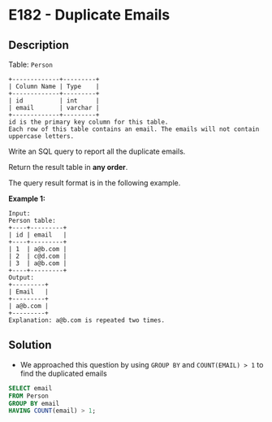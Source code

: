 # E182 - Duplicate Emails

## Description

Table: `Person`

```
+-------------+---------+
| Column Name | Type    |
+-------------+---------+
| id          | int     |
| email       | varchar |
+-------------+---------+
id is the primary key column for this table.
Each row of this table contains an email. The emails will not contain uppercase letters.
```

 

Write an SQL query to report all the duplicate emails.

Return the result table in **any order**.

The query result format is in the following example.

 

**Example 1:**

```
Input: 
Person table:
+----+---------+
| id | email   |
+----+---------+
| 1  | a@b.com |
| 2  | c@d.com |
| 3  | a@b.com |
+----+---------+
Output: 
+---------+
| Email   |
+---------+
| a@b.com |
+---------+
Explanation: a@b.com is repeated two times.
```



## Solution

- We approached this question by using `GROUP BY` and `COUNT(EMAIL) > 1` to find the duplicated emails

```sql
SELECT email
FROM Person
GROUP BY email
HAVING COUNT(email) > 1;
```

